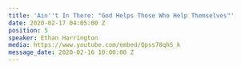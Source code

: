 ```yaml
---
title: 'Ain''t In There: "God Helps Those Who Help Themselves"'
date: 2020-02-17 04:05:00 Z
position: 5
speaker: Ethan Harrington
media: https://www.youtube.com/embed/Qpss78qhS_k
message_date: 2020-02-16 10:00:00 Z
---
```



